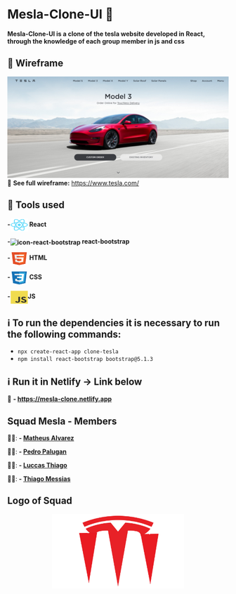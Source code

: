 # Mesla-Clone-UI :open_file_folder:     

**Mesla-Clone-UI is a clone of the tesla website developed in React, through the knowledge of each group member in js and css**

## :pushpin: Wireframe

![tesla](https://github.com/MatheusAlvarez/Mesla-Clone-UI/blob/main/tesla.png)
👀 **See full wireframe:** https://www.tesla.com/

##  📌 Tools used

  **-<img align="center" alt="icon-js" height="30" width="40" src="https://raw.githubusercontent.com/devicons/devicon/master/icons/react/react-original.svg" style="max-width:100%;"></img> React** 

  **-<img align="center" alt="icon-react-bootstrap" height="30" width="30" src="https://avatars.githubusercontent.com/u/6853419?s=200&v=4" style="max-width:100%;"></img> react-bootstrap**

  **-<img align="center" alt="icon-html" height="30" width="40" src="https://raw.githubusercontent.com/devicons/devicon/master/icons/html5/html5-original.svg" style="max-width:100%;"></img> HTML**

  **-<img align="center" alt="icon-js" height="30" width="40" src="https://raw.githubusercontent.com/devicons/devicon/master/icons/css3/css3-original.svg" style="max-width:100%;"></img> CSS**

  **-<img align="center" alt="icon-js" height="30" width="40" src="https://raw.githubusercontent.com/devicons/devicon/master/icons/javascript/javascript-original.svg" style="max-width:100%;"></img>JS** 

## :information_source: To run the dependencies it is necessary to run the following commands:
 - ``` npx create-react-app clone-tesla ```
 - ``` npm install react-bootstrap bootstrap@5.1.3 ```


## :information_source: Run it in Netlify -> Link below
:link: **- https://mesla-clone.netlify.app**

## Squad Mesla - Members

👨‍💻: **- [Matheus Alvarez](https://github.com/MatheusAlvarez "GitHub do Matheus")**

👨‍💻: **- [Pedro Palugan](https://github.com/pedropalugan "GitHub do Pedro")**

👨‍💻: **- [Luccas Thiago](https://github.com/LuccasThiago "GitHub do Luccas")**

👨‍💻: **- [Thiago Messias](https://github.com/Thmsantos "GitHub do Thiago")**

## Logo of Squad

<p align="center">
  <img width="300px" height"=300px" src="https://github.com/MatheusAlvarez/Mesla-Clone-UI/blob/main/icon.png">
  </p>
